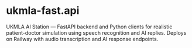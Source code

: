 # ukmla-fast.api
UKMLA AI Station — FastAPI backend and Python clients for realistic patient-doctor simulation using speech recognition and AI replies. Deploys on Railway with audio transcription and AI response endpoints.

